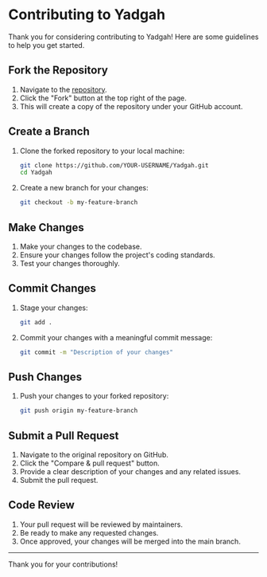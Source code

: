 # Contributing to Yadgah

Thank you for considering contributing to Yadgah! Here are some guidelines to help you get started.

## Fork the Repository

1. Navigate to the [repository](https://github.com/Yadgah/Yadgah).
2. Click the "Fork" button at the top right of the page.
3. This will create a copy of the repository under your GitHub account.

## Create a Branch

1. Clone the forked repository to your local machine:
   ```sh
   git clone https://github.com/YOUR-USERNAME/Yadgah.git
   cd Yadgah
   ```
2. Create a new branch for your changes:
   ```sh
   git checkout -b my-feature-branch
   ```

## Make Changes

1. Make your changes to the codebase.
2. Ensure your changes follow the project's coding standards.
3. Test your changes thoroughly.

## Commit Changes

1. Stage your changes:
   ```sh
   git add .
   ```
2. Commit your changes with a meaningful commit message:
   ```sh
   git commit -m "Description of your changes"
   ```

## Push Changes

1. Push your changes to your forked repository:
   ```sh
   git push origin my-feature-branch
   ```

## Submit a Pull Request

1. Navigate to the original repository on GitHub.
2. Click the "Compare & pull request" button.
3. Provide a clear description of your changes and any related issues.
4. Submit the pull request.

## Code Review

1. Your pull request will be reviewed by maintainers.
2. Be ready to make any requested changes.
3. Once approved, your changes will be merged into the main branch.

---

Thank you for your contributions!
